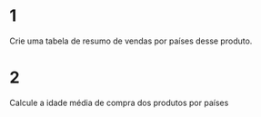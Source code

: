 # 1 
Crie uma tabela de resumo de vendas por países desse produto.

# 2
Calcule a idade média de compra dos produtos por países
